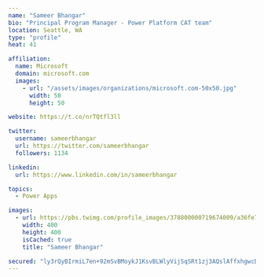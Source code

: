 ```yaml
---
name: "Sameer Bhangar"
bio: "Principal Program Manager - Power Platform CAT team"
location: Seattle, WA
type: "profile"
heat: 41

affiliation:
  name: Microsoft
  domain: microsoft.com
  images:
    - url: "/assets/images/organizations/microsoft.com-50x50.jpg"
      width: 50
      height: 50

website: https://t.co/nrTQtfl3ll

twitter:
  username: sameerbhangar
  url: https://twitter.com/sameerbhangar
  followers: 1134

linkedin:
  url: https://www.linkedin.com/in/sameerbhangar

topics:
  - Power Apps

images:
  - url: https://pbs.twimg.com/profile_images/378800000719674009/a36fe7ddfab1778b76e5793772e43798_400x400.jpeg
    width: 400
    height: 400
    isCached: true
    title: "Sameer Bhangar"

secured: "ly3rQyBIrmiL7en+92mSvBMoykJ1KsvBLWlyVijSqSRt1zj3AQslAffxhgwcDCqY3ZTOskW+IiNEyJ50yOmRiVof1EjgFtbE+Loi8XumAkvLiTaf1mTBEc9uTzQ1Asv5uV7QlqPw3AMn/XXPDOUP+QO7dpFKrUS9eA1XRwSRDIH5gxZnvVduC3hQAe/WvYD8My4pjaVAe6LBAR3uFyKf+Re0mMR66l6JB5fWE2GIHMLJyNmZhYSWjS1WGEIBD7o67nx8h7qcj4pkx+0LqcuLW0csZE3CkD7mRNaCXxJ71hELMv5oAUF5Eotp6TPqp5v2Ifty3SNLISjWWrMebRUfDvhifN4B22EuQZbv3fBheXj7SAVksD6pJor9VDnenxKFLXKpz7/0cXz9ATMnASdeN7LyOwCv8dBOYJWPQeC0ta4=;GMffP/cYdAVv76jG1/t9tw=="
---
```


